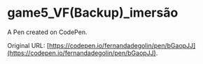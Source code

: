 # game5_VF(Backup)_imersão

A Pen created on CodePen.

Original URL: [https://codepen.io/fernandadegolin/pen/bGaopJJ](https://codepen.io/fernandadegolin/pen/bGaopJJ).

